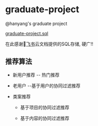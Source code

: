 # graduate-project

@hanyang's graduate project

[graduate-project.sql](https://www.feishu.cn/file/boxcnCQtXtWWz2Uy2YzRns1dzTg)

在此感谢🙏[飞书](https://www.feishu.cn/)云文档提供的SQL存储, 硬广!!

## 推荐算法

* 新用户推荐 -- 热门推荐

* 老用户 --基于用户的协同过滤推荐

* 类案推荐

  * 基于项目的协同过滤推荐

  * 基于内容的协同过滤推荐
